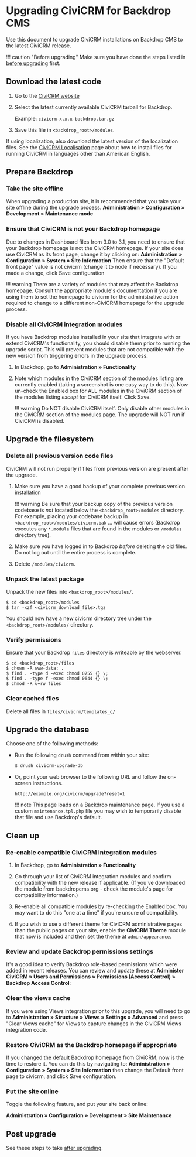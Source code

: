 # Upgrading CiviCRM for Backdrop CMS

Use this document to upgrade CiviCRM installations on Backdrop CMS to the latest CiviCRM release.

!!! caution "Before upgrading"
    Make sure you have done the steps listed in [before upgrading](index.md#before-upgrading) first.

## Download the latest code

1. Go to the [CiviCRM website](https://civicrm.org/download)
1. Select the latest currently available CiviCRM tarball for Backdrop.

    Example: `civicrm-x.x.x-backdrop.tar.gz`
   
1. Save this file in `<backdrop_root>/modules`.

If using localization, also download the latest version of the localization files. See the [CiviCRM Localisation](https://wiki.civicrm.org/confluence/display/CRMDOC/i18n+Administrator%27s+Guide%3A+Using+CiviCRM+in+your+own+language) page about how to install files for running CiviCRM in languages other than American English.

## Prepare Backdrop

### Take the site offline

When upgrading a production site, it is recommended that you take your site offline during the upgrade process.
**Administration » Configuration » Development » Maintenance mode**

### Ensure that CiviCRM is not your Backdrop homepage

Due to changes in Dashboard files from 3.0 to 3.1, you need to ensure that your Backdrop homepage is not the CiviCRM homepage. If your site does use CiviCRM as its front page, change it by clicking on:
**Administration » Configuration » System » Site Information**
 Then ensure that the "Default front page" value is not civicrm (change it to node if necessary). If you made a change, click Save configuration

!!! warning
    There are a variety of modules that may affect the Backdrop homepage. Consult the appropriate module's documentation if you are using them to set the homepage to civicrm for the administrative action required to change to a different non-CiviCRM homepage for the upgrade process.

### Disable all CiviCRM integration modules

If you have Backdrop modules installed in your site that integrate with or extend CiviCRM's functionality, you should disable them prior to running the upgrade script. This will prevent modules that are not compatible with the new version from triggering errors in the upgrade process.

1. In Backdrop, go to **Administration » Functionality**

1. Note which modules in the CiviCRM section of the modules listing are currently enabled (taking a screenshot is one easy way to do this). Now un-check the Enabled box for ALL modules in the CiviCRM section of the modules listing _except_ for CiviCRM itself. Click Save.

    !!! warning
        Do NOT disable CiviCRM itself. Only disable other modules in the CiviCRM section of the modules page. The upgrade will NOT run if CiviCRM is disabled.

## Upgrade the filesystem

### Delete all previous version code files

CiviCRM will not run properly if files from previous version are present after the upgrade.

1. Make sure you have a good backup of your complete previous version installation

    !!! warning
        Be sure that your backup copy of the previous version codebase is _not_ located below the `<backdrop_root>/modules` directory. For example, placing your codebase backup in `<backdrop_root>/modules/civicrm.bak` ... will cause errors (Backdrop executes any `*.module` files that are found in the modules or `/modules` directory tree).

1. Make sure you have logged in to Backdrop _before_ deleting the old files. Do not log out until the entire process is complete.

1. Delete `/modules/civicrm`.

### Unpack the latest package

Unpack the new files into `<backdrop_root>/modules/`.

```
$ cd <backdrop_root>/modules
$ tar -xzf <civicrm_download_file>.tgz
```

You should now have a new civicrm directory tree under the `<backdrop_root>/modules/` directory.

### Verify permissions

Ensure that your Backdrop `files` directory is writeable by the webserver.

```
$ cd <backdrop_root>/files
$ chown -R www-data: .
$ find . -type d -exec chmod 0755 {} \;
$ find . -type f -exec chmod 0644 {} \;
$ chmod -R u+rw files
```

### Clear cached files

Delete all files in `files/civicrm/templates_c/`

## Upgrade the database

Choose one of the following methods:

* Run the following `drush` command from within your site:

    ```bash
    $ drush civicrm-upgrade-db
    ```

* Or, point your web browser to the following URL and follow the on-screen instructions.
   
    ```
    http://example.org/civicrm/upgrade?reset=1
    ```
   
    !!! note
        This page loads on a Backdrop maintenance page. If you use a custom `maintenance.tpl.php` file you may wish to temporarily disable that file and use Backdrop's default.
   

## Clean up

### Re-enable compatible CiviCRM integration modules

1. In Backdrop, go to **Administration » Functionality**

1. Go through your list of CiviCRM integration modules and confirm compatibility with the new release if applicable. (If you've downloaded the module from backdropcms.org - check the module's page for compatibility information.)

1. Re-enable all compatible modules by re-checking the Enabled box. You may want to do this "one at a time" if you're unsure of compatibility.

1. If you wish to use a different theme for CiviCRM administrative pages than the public pages on your site, enable the **CiviCRM Theme** module that now is included and then set the theme at `admin/appearance`.

### Review and update Backdrop permissions settings

It's a good idea to verify Backdrop role-based permissions which were added in recent releases. You can review and update these at **Administer CiviCRM » Users and Permissions » Permissions (Access Control) » Backdrop Access Control**:

### Clear the views cache

If you were using Views integration prior to this upgrade, you will need to go to **Administration » Structure » Views » Settings » Advanced** and press "Clear Views cache" for Views to capture changes in the CiviCRM Views integration code.

### Restore CiviCRM as the Backdrop homepage if appropriate

If you changed the default Backdrop homepage from CiviCRM, now is the time to restore it. You can do this by navigating to:
**Administration » Configuration » System » Site Information**
 then change the Default front page to civicrm, and click Save configuration.

### Put the site online

Toggle the following feature, and put your site back online:

**Administration » Configuration » Development » Site Maintenance**

## Post upgrade

See these steps to take [after upgrading](index.md#after-upgrading).
